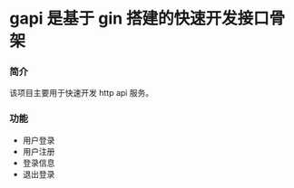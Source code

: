 # gapi 是基于 gin 搭建的快速开发接口骨架


### 简介

该项目主要用于快速开发 http api 服务。

### 功能

- 用户登录
- 用户注册
- 登录信息
- 退出登录












